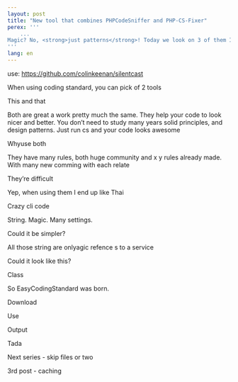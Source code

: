 ```yaml
---
layout: post
title: "New tool that combines PHPCodeSniffer and PHP-CS-Fixer"
perex: '''
    ...
Magic? No, <strong>just patterns</strong>! Today we look on 3 of them I found and fond in Symfony and Laravel world.
'''
lang: en
---
```


use: https://github.com/colinkeenan/silentcast


When using coding standard, you can pick of 2 tools

This and that

Both are great a work pretty much the same. They help your code to look nicer and better. You don’t need to study many years solid principles, and design patterns. Just run cs and your code looks awesome

Whyuse both

They have many rules, both huge community and x y rules already made. With many new comming with each relate

They’re difficult

Yep, when using them I end up like Thai

Crazy cli code

String. Magic. Many settings.


Could it be simpler?

All those string are onlyagic refence s to a service

Could it look like this?

Class

So EasyCodingStandard was born.

Download

Use

Output

Tada



Next series - skip files or two

3rd post - caching 
